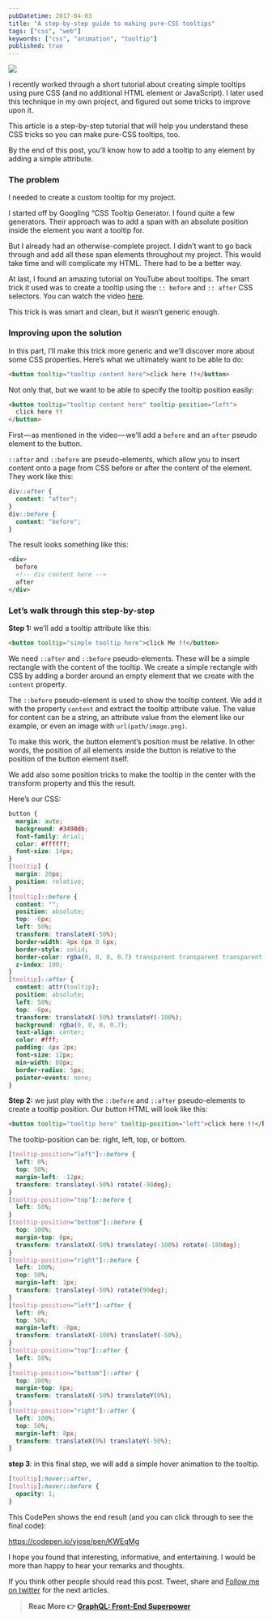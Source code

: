 ```yaml
---
pubDatetime: 2017-04-03
title: "A step-by-step guide to making pure-CSS tooltips"
tags: ["css", "web"]
keywords: ["css", "animation", "tooltip"]
published: true
---
```


![](https://cdn-images-1.medium.com/max/800/1*8RpaP4J1KI-RaxdIdMXHNg.gif)

I recently worked through a short tutorial about creating simple tooltips using pure CSS (and no additional HTML element or JavaScript). I later used this technique in my own project, and figured out some tricks to improve upon it.

This article is a step-by-step tutorial that will help you understand these CSS tricks so you can make pure-CSS tooltips, too.

By the end of this post, you’ll know how to add a tooltip to any element by adding a simple attribute.

### The problem

I needed to create a custom tooltip for my project.

I started off by Googling “CSS Tooltip Generator. I found quite a few generators. Their approach was to add a span with an absolute position inside the element you want a tooltip for.

But I already had an otherwise-complete project. I didn’t want to go back through and add all these span elements throughout my project. This would take time and will complicate my HTML. There had to be a better way.

At last, I found an amazing tutorial on YouTube about tooltips. The smart trick it used was to create a tooltip using the `:: before` and `:: after` CSS selectors. You can watch the video [here](https://www.youtube.com/watch?v=M4lQwiUvGlY&t=157s).

This trick is was smart and clean, but it wasn’t generic enough.

### Improving upon the solution

In this part, I’ll make this trick more generic and we’ll discover more about some CSS properties. Here’s what we ultimately want to be able to do:

```html
<button tooltip="tooltip content here">click here !!</button>
```

Not only that, but we want to be able to specify the tooltip position easily:

```html
<button tooltip="tooltip content here" tooltip-position="left">
  click here !!
</button>
```

First — as mentioned in the video — we’ll add a `before` and an `after` pseudo element to the button.

`::after` and `::before` are pseudo-elements, which allow you to insert content onto a page from CSS before or after the content of the element. They work like this:

```css
div::after {
  content: "after";
}
div::before {
  content: "before";
}
```

The result looks something like this:

```html
<div>
  before
  <!-- div content here -->
  after
</div>
```

### Let’s walk through this step-by-step

**Step 1:** we’ll add a tooltip attribute like this:

```html
<button tooltip="simple tooltip here">click Me !!</button>
```

We need `::after` and `::before` pseudo-elements. These will be a simple rectangle with the content of the tooltip. We create a simple rectangle with CSS by adding a border around an empty element that we create with the `content` property.

The `::before` pseudo-element is used to show the tooltip content. We add it with the property `content` and extract the tooltip attribute value. The value for content can be a string, an attribute value from the element like our example, or even an image with `url(path/image.png)`.

To make this work, the button element’s position must be relative. In other words, the position of all elements inside the button is relative to the position of the button element itself.

We add also some position tricks to make the tooltip in the center with the transform property and this the result.

Here’s our CSS:

```css
button {
  margin: auto;
  background: #3498db;
  font-family: Arial;
  color: #ffffff;
  font-size: 14px;
}
[tooltip] {
  margin: 20px;
  position: relative;
}
[tooltip]::before {
  content: "";
  position: absolute;
  top: -6px;
  left: 50%;
  transform: translateX(-50%);
  border-width: 4px 6px 0 6px;
  border-style: solid;
  border-color: rgba(0, 0, 0, 0.7) transparent transparent transparent;
  z-index: 100;
}
[tooltip]::after {
  content: attr(tooltip);
  position: absolute;
  left: 50%;
  top: -6px;
  transform: translateX(-50%) translateY(-100%);
  background: rgba(0, 0, 0, 0.7);
  text-align: center;
  color: #fff;
  padding: 4px 2px;
  font-size: 12px;
  min-width: 80px;
  border-radius: 5px;
  pointer-events: none;
}
```

**Step 2:** we just play with the `::before` and `::after` pseudo-elements to create a tooltip position. Our button HTML will look like this:

```html
<button tooltip="tooltip here" tooltip-position="left">click here !!</button>
```

The tooltip-position can be: right, left, top, or bottom.

```css
[tooltip-position="left"]::before {
  left: 0%;
  top: 50%;
  margin-left: -12px;
  transform: translatey(-50%) rotate(-90deg);
}
[tooltip-position="top"]::before {
  left: 50%;
}
[tooltip-position="bottom"]::before {
  top: 100%;
  margin-top: 8px;
  transform: translateX(-50%) translatey(-100%) rotate(-180deg);
}
[tooltip-position="right"]::before {
  left: 100%;
  top: 50%;
  margin-left: 1px;
  transform: translatey(-50%) rotate(90deg);
}
[tooltip-position="left"]::after {
  left: 0%;
  top: 50%;
  margin-left: -8px;
  transform: translateX(-100%) translateY(-50%);
}
[tooltip-position="top"]::after {
  left: 50%;
}
[tooltip-position="bottom"]::after {
  top: 100%;
  margin-top: 8px;
  transform: translateX(-50%) translateY(0%);
}
[tooltip-position="right"]::after {
  left: 100%;
  top: 50%;
  margin-left: 8px;
  transform: translateX(0%) translateY(-50%);
}
```

**step 3**: in this final step, we will add a simple hover animation to the tooltip.

```css
[tooltip]:hover::after,
[tooltip]:hover::before {
  opacity: 1;
}
```

This CodePen shows the end result (and you can click through to see the final code):

https://codepen.io/yjose/pen/KWEqMg

I hope you found that interesting, informative, and entertaining. I would be more than happy to hear your remarks and thoughts.

If you think other people should read this post. Tweet, share and [Follow me on twitter](https://twitter.com/ElaziziYoussouf) for the next articles.

> **Reac More 👉 [GraphQL: Front-End Superpower](https://elazizi.com/graph-ql-front-end-superpower)**

